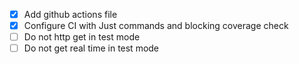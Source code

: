 - [x] Add github actions file
- [x] Configure CI with Just commands and blocking coverage check
- [ ] Do not http get in test mode
- [ ] Do not get real time in test mode
